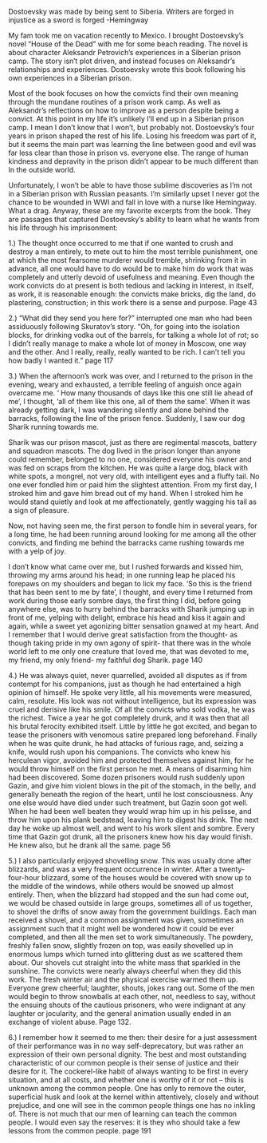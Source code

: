 
Dostoevsky was made by being sent to Siberia. Writers are forged in injustice as a sword is forged
-Hemingway

My fam took me on vacation recently to Mexico. I brought Dostoevsky’s novel “House of the Dead” with me for some beach reading. The novel is about character Aleksandr Petrovich’s experiences in a Siberian prison camp. The story isn’t plot driven, and instead focuses on Aleksandr’s relationships and experiences. Dostoevsky wrote this book following his own experiences in a Siberian prison.

Most of the book focuses on how the convicts find their own meaning through the mundane routines of a prison work camp. As well as Aleksandr’s reflections on how to improve as a person despite being a convict. At this point in my life it’s unlikely I’ll end up in a Siberian prison camp. I mean I don’t know that I won’t, but probably not. Dostoevsky’s four years in prison shaped the rest of his life. Losing his freedom was part of it, but it seems the main part was learning the line between good and evil was far less clear than those in prison vs. everyone else. The range of human kindness and depravity in the prison didn’t appear to be much different than In the outside world.

Unfortunately, I won’t be able to have those sublime discoveries as I’m not in a Siberian prison with Russian peasants. I’m similarly upset I never got the chance to be wounded in WWI and fall in love with a nurse like Hemingway. What a drag. Anyway, these are my favorite excerpts from the book. They are passages that captured Dostoevsky’s ability to learn what he wants from his life through his imprisonment:
 

1.) The thought once occurred to me that if one wanted to crush and destroy a man entirely, to mete out to him the most terrible punishment, one at which the most fearsome murderer would tremble, shrinking from it in advance, all one would have to do would be to make him do work that was completely and utterly devoid of usefulness and meaning. Even though the work convicts do at present is both tedious and lacking in interest, in itself, as work, it is reasonable enough: the convicts make bricks, dig the land, do plastering, construction; in this work there is a sense and purpose. Page 43

2.) “What did they send you here for?” interrupted one man who had been assiduously following Skuratov’s story.
“Oh, for going into the isolation blocks, for drinking vodka out of the barrels, for talking a whole lot of rot; so I didn’t really manage to make a whole lot of money in Moscow, one way and the other. And I really, really, really wanted to be rich. I can’t tell you how badly I wanted it.” page 117

3.) When the afternoon’s work was over, and I returned to the prison in the evening, weary and exhausted, a terrible feeling of anguish once again overcame me. ‘ How many thousands of days like this one still lie ahead of me’, I thought, ‘all of them like this one, all of them the same’. When it was already getting dark, I was wandering silently and alone behind the barracks, following the line of the prison fence. Suddenly, I saw our dog Sharik running towards me.

Sharik was our prison mascot, just as there are regimental mascots, battery and squadron mascots. The dog lived in the prison longer than anyone could remember, belonged to no one, considered everyone his owner and was fed on scraps from the kitchen. He was quite a large dog, black with white spots, a mongrel, not very old, with intelligent eyes and a fluffy tail. No one ever fondled him or paid him the slightest attention. From my first day, I stroked him and gave him bread out of my hand. When I stroked him he would stand quietly and look at me affectionately, gently wagging his tail as a sign of pleasure.


Now, not having seen me, the first person to fondle him in several years, for a long time, he had been running around looking for me among all the other convicts, and finding me behind the barracks came rushing towards me with a yelp of joy.

I don’t know what came over me, but I rushed forwards and kissed him, throwing my arms around his head; in one running leap he placed his forepaws on my shoulders and began to lick my face. ‘So this is the friend that has been sent to me by fate’, I thought, and every time I returned from work during those early sombre days, the first thing I did, before going anywhere else, was to hurry behind the barracks with Sharik jumping up in front of me, yelping with delight, embrace his head and kiss it again and again, while a sweet yet agonizing bitter sensation gnawed at my heart. And I remember that I would derive great satisfaction from the thought- as though taking pride in my own agony of spirit- that there was in the whole world left to me only one creature that loved me, that was devoted to me, my friend, my only friend- my faithful dog Sharik. page 140

4.)  He was always quiet, never quarrelled, avoided all disputes as if from contempt for his companions, just as though he had entertained a high opinion of himself. He spoke very little, all his movements were measured, calm, resolute. His look was not without intelligence, but its expression was cruel and derisive like his smile. Of all the convicts who sold vodka, he was the richest. Twice a year he got completely drunk, and it was then that all his brutal ferocity exhibited itself. Little by little he got excited, and began to tease the prisoners with venomous satire prepared long beforehand. Finally when he was quite drunk, he had attacks of furious rage, and, seizing a knife, would rush upon his companions. The convicts who knew his herculean vigor, avoided him and protected themselves against him, for he would throw himself on the first person he met. A means of disarming him had been discovered. Some dozen prisoners would rush suddenly upon Gazin, and give him violent blows in the pit of the stomach, in the belly, and generally beneath the region of the heart, until he lost consciousness. Any one else would have died under such treatment, but Gazin soon got well. When he had been well beaten they would wrap him up in his pelisse, and throw him upon his plank bedstead, leaving him to digest his drink. The next day he woke up almost well, and went to his work silent and sombre. Every time that Gazin got drunk, all the prisoners knew how his day would finish. He knew also, but he drank all the same. page 56

5.)  I also particularly enjoyed shovelling snow. This was usually done after blizzards, and was a very frequent occurrence in winter. After a twenty-four-hour blizzard, some of the houses would be covered with snow up to the middle of the windows, while others would be snowed up almost entirely. Then, when the blizzard had stopped and the sun had come out, we would be chased outside in large groups, sometimes all of us together, to shovel the drifts of snow away from the government buildings. Each man received a shovel, and a common assignment was given, sometimes an assignment such that it might well be wondered how it could be ever completed, and then all the men set to work simultaneously. The powdery, freshly fallen snow, slightly frozen on top, was easily shovelled up in enormous lumps which turned into glittering dust as we scattered them about. Our shovels cut straight into the white mass that sparkled in the sunshine. The convicts were nearly always cheerful when they did this work. The fresh winter air and the physical exercise warmed them up. Everyone grew cheerful; laughter, shouts, jokes rang out. Some of the men would begin to throw snowballs at each other, not, needless to say, without the ensuing shouts of the cautious prisoners, who were indignant at any laughter or jocularity, and the general animation usually ended in an exchange of violent abuse. Page 132.

6.) I remember how it seemed to me then: their desire for a just assessment of their performance was in no way self-deprecatory, but was rather an expression of their own personal dignity. The best and most outstanding characteristic of our common people is their sense of justice and their desire for it. The cockerel-like habit of always wanting to be first in every situation, and at all costs, and whether one is worthy of it or not – this is unknown among the common people. One has only to remove the outer, superficial husk and look at the kernel within attentively, closely and without prejudice, and one will see in the common people things one has no inkling of. There is not much that our men of learning can teach the common people. I would even say the reserves: it is they who should take a few lessons from the common people. page 191